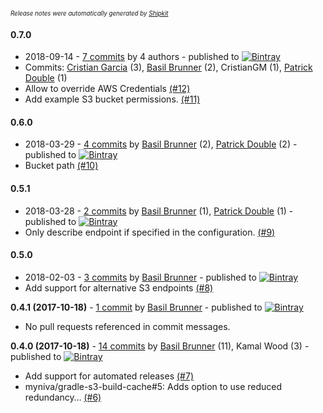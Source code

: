 <sup><sup>*Release notes were automatically generated by [Shipkit](http://shipkit.org/)*</sup></sup>

#### 0.7.0
 - 2018-09-14 - [7 commits](https://github.com/myniva/gradle-s3-build-cache/compare/v0.6.0...v0.7.0) by 4 authors - published to [![Bintray](https://img.shields.io/badge/Bintray-0.7.0-green.svg)](https://plugins.gradle.org/plugin/ch.myniva.s3-build-cache0.7.0)
 - Commits: [Cristian Garcia](https://github.com/CristianGM) (3), [Basil Brunner](https://github.com/myniva) (2), CristianGM (1), [Patrick Double](https://github.com/double16) (1)
 - Allow to override AWS Credentials [(#12)](https://github.com/myniva/gradle-s3-build-cache/pull/12)
 - Add example S3 bucket permissions. [(#11)](https://github.com/myniva/gradle-s3-build-cache/pull/11)

#### 0.6.0
 - 2018-03-29 - [4 commits](https://github.com/myniva/gradle-s3-build-cache/compare/v0.5.1...v0.6.0) by [Basil Brunner](https://github.com/myniva) (2), [Patrick Double](https://github.com/double16) (2) - published to [![Bintray](https://img.shields.io/badge/Bintray-0.6.0-green.svg)](https://plugins.gradle.org/plugin/ch.myniva.s3-build-cache0.6.0)
 - Bucket path [(#10)](https://github.com/myniva/gradle-s3-build-cache/pull/10)

#### 0.5.1
 - 2018-03-28 - [2 commits](https://github.com/myniva/gradle-s3-build-cache/compare/v0.5.0...v0.5.1) by [Basil Brunner](https://github.com/myniva) (1), [Patrick Double](https://github.com/double16) (1) - published to [![Bintray](https://img.shields.io/badge/Bintray-0.5.1-green.svg)](https://plugins.gradle.org/plugin/ch.myniva.s3-build-cache0.5.1)
 - Only describe endpoint if specified in the configuration. [(#9)](https://github.com/myniva/gradle-s3-build-cache/pull/9)

#### 0.5.0
 - 2018-02-03 - [3 commits](https://github.com/myniva/gradle-s3-build-cache/compare/v0.4.1...v0.5.0) by [Basil Brunner](https://github.com/myniva) - published to [![Bintray](https://img.shields.io/badge/Bintray-0.5.0-green.svg)](https://plugins.gradle.org/plugin/ch.myniva.s3-build-cache0.5.0)
 - Add support for alternative S3 endpoints [(#8)](https://github.com/myniva/gradle-s3-build-cache/issues/8)

**0.4.1 (2017-10-18)** - [1 commit](https://github.com/myniva/gradle-s3-build-cache/compare/v0.4.0...v0.4.1) by [Basil Brunner](http://github.com/myniva) - published to [![Bintray](https://img.shields.io/badge/Bintray-0.4.1-green.svg)](https://plugins.gradle.org/plugin/ch.myniva.s3-build-cache/0.4.1)
 - No pull requests referenced in commit messages.

**0.4.0 (2017-10-18)** - [14 commits](https://github.com/myniva/gradle-s3-build-cache/compare/v0.3.0...v0.4.0) by [Basil Brunner](http://github.com/myniva) (11), Kamal Wood (3) - published to [![Bintray](https://img.shields.io/badge/Bintray-0.4.0-green.svg)](https://plugins.gradle.org/plugin/ch.myniva.s3-build-cache/0.4.0)
 - Add support for automated releases [(#7)](https://github.com/myniva/gradle-s3-build-cache/pull/7)
 - myniva/gradle-s3-build-cache#5: Adds option to use reduced redundancy… [(#6)](https://github.com/myniva/gradle-s3-build-cache/pull/6)


